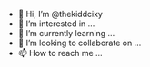 - 👋 Hi, I’m @thekiddcixy
- 👀 I’m interested in ...
- 🌱 I’m currently learning ...
- 💞️ I’m looking to collaborate on ...
- 📫 How to reach me ...

<!---
thekiddcixy/thekiddcixy is a ✨ special ✨ repository because its `README.md` (this file) appears on your GitHub profile.
You can click the Preview link to take a look at your changes.
--->
